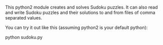 This python2 module creates and solves Sudoku puzzles.  It can also read and
write Sudoku puzzles and their solutions to and from files of comma separated
values.

You can try it out like this (assuming python2 is your default python):

python sudoku.py

